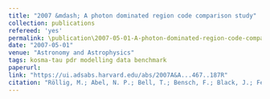 ```yaml
---
title: "2007 &mdash; A photon dominated region code comparison study"
collection: publications
refereed: 'yes'
permalink: \publication\2007-05-01-A-photon-dominated-region-code-comparison-study
date: "2007-05-01"
venue: "Astronomy and Astrophysics"
tags: kosma-tau pdr modelling data benchmark
paperurl:
link: "https://ui.adsabs.harvard.edu/abs/2007A&A...467..187R"
citation: "Röllig, M.; Abel, N. P.; Bell, T.; Bensch, F.; Black, J.; Ferland, G. J.; Jonkheid, B.; Kamp, I.; Kaufman, M. J.; Le Bourlot, J.; Le Petit, F.; Meijerink, R.; Morata, O.; Ossenkopf, V.; Roueff, E.; Shaw, G.; Spaans, M.; Sternberg, A.; Stutzki, J.; Thi, W. -F.; van Dishoeck, E. F.; van Hoof, P. A. M.; Viti, S.; Wolfire, M. G., Astronomy and Astrophysics, Volume 467, Issue 1, May III 2007, pp.187-206"
---
```

